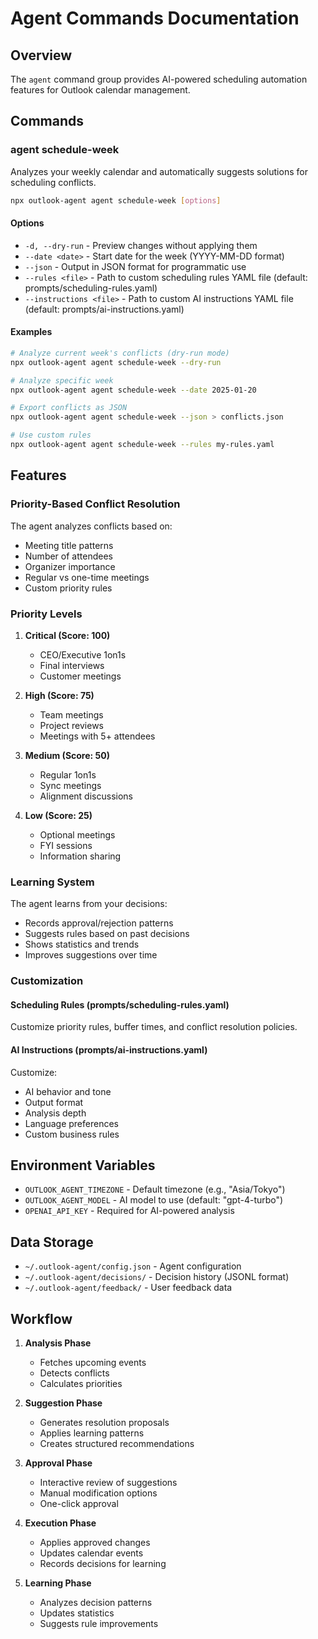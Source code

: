 # Agent Commands Documentation

## Overview
The `agent` command group provides AI-powered scheduling automation features for Outlook calendar management.

## Commands

### agent schedule-week

Analyzes your weekly calendar and automatically suggests solutions for scheduling conflicts.

```bash
npx outlook-agent agent schedule-week [options]
```

#### Options

- `-d, --dry-run` - Preview changes without applying them
- `--date <date>` - Start date for the week (YYYY-MM-DD format)
- `--json` - Output in JSON format for programmatic use
- `--rules <file>` - Path to custom scheduling rules YAML file (default: prompts/scheduling-rules.yaml)
- `--instructions <file>` - Path to custom AI instructions YAML file (default: prompts/ai-instructions.yaml)

#### Examples

```bash
# Analyze current week's conflicts (dry-run mode)
npx outlook-agent agent schedule-week --dry-run

# Analyze specific week
npx outlook-agent agent schedule-week --date 2025-01-20

# Export conflicts as JSON
npx outlook-agent agent schedule-week --json > conflicts.json

# Use custom rules
npx outlook-agent agent schedule-week --rules my-rules.yaml
```

## Features

### Priority-Based Conflict Resolution

The agent analyzes conflicts based on:
- Meeting title patterns
- Number of attendees
- Organizer importance
- Regular vs one-time meetings
- Custom priority rules

### Priority Levels

1. **Critical (Score: 100)**
   - CEO/Executive 1on1s
   - Final interviews
   - Customer meetings

2. **High (Score: 75)**
   - Team meetings
   - Project reviews
   - Meetings with 5+ attendees

3. **Medium (Score: 50)**
   - Regular 1on1s
   - Sync meetings
   - Alignment discussions

4. **Low (Score: 25)**
   - Optional meetings
   - FYI sessions
   - Information sharing

### Learning System

The agent learns from your decisions:
- Records approval/rejection patterns
- Suggests rules based on past decisions
- Shows statistics and trends
- Improves suggestions over time

### Customization

#### Scheduling Rules (prompts/scheduling-rules.yaml)

Customize priority rules, buffer times, and conflict resolution policies.

#### AI Instructions (prompts/ai-instructions.yaml)

Customize:
- AI behavior and tone
- Output format
- Analysis depth
- Language preferences
- Custom business rules

## Environment Variables

- `OUTLOOK_AGENT_TIMEZONE` - Default timezone (e.g., "Asia/Tokyo")
- `OUTLOOK_AGENT_MODEL` - AI model to use (default: "gpt-4-turbo")
- `OPENAI_API_KEY` - Required for AI-powered analysis

## Data Storage

- `~/.outlook-agent/config.json` - Agent configuration
- `~/.outlook-agent/decisions/` - Decision history (JSONL format)
- `~/.outlook-agent/feedback/` - User feedback data

## Workflow

1. **Analysis Phase**
   - Fetches upcoming events
   - Detects conflicts
   - Calculates priorities

2. **Suggestion Phase**
   - Generates resolution proposals
   - Applies learning patterns
   - Creates structured recommendations

3. **Approval Phase**
   - Interactive review of suggestions
   - Manual modification options
   - One-click approval

4. **Execution Phase**
   - Applies approved changes
   - Updates calendar events
   - Records decisions for learning

5. **Learning Phase**
   - Analyzes decision patterns
   - Updates statistics
   - Suggests rule improvements